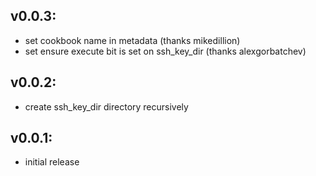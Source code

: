 ## v0.0.3:

* set cookbook name in metadata (thanks mikedillion)
* set ensure execute bit is set on ssh_key_dir (thanks alexgorbatchev)

## v0.0.2:

* create ssh_key_dir directory recursively

## v0.0.1:

* initial release
